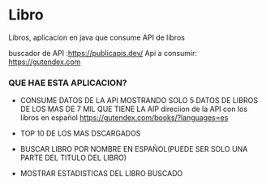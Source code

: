 # Libro
Libros, aplicacion en java que consume API de libros

buscador de API :https://publicapis.dev/
Api a consumir: https://gutendex.com

### QUE HAE ESTA APLICACION?
* CONSUME DATOS DE LA API MOSTRANDO SOLO 5 DATOS DE LIBROS DE LOS MAS DE 7 MIL QUE TIENE LA AIP
  direciion de la API con los libros en español https://gutendex.com/books/?languages=es

* TOP 10 DE LOS MAS DSCARGADOS
* BUSCAR LIBRO POR NOMBRE EN ESPAÑOL(PUEDE SER SOLO UNA PARTE DEL TITULO DEL LIBRO)
* MOSTRAR ESTADISTICAS DEL LIBRO BUSCADO

